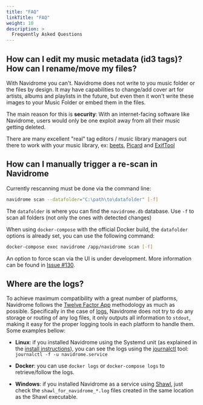 ```yaml
---
title: "FAQ"
linkTitle: "FAQ"
weight: 10
description: >
  Frequently Asked Questions
---
```


## How can I edit my music metadata (id3 tags)? How can I rename/move my files?
With Navidrome you can't. Navidrome does not write to you music folder or the files by design. It may have capabilities to change/add 
cover art for artists, albums and playlists in the future, but even then it won't write these images to your Music Folder or 
embed them in the files.

The main reason for this is **security**: With an internet-facing software like Navidrome, users would only be one exploit 
away from all their music getting deleted.

There are many excellent "real" tag editors / music library managers out there to work with your music library, 
ex: [beets](https://beets.io), [Picard](https://picard.musicbrainz.org/) and [ExifTool](https://exiftool.org/)


## How can I manually trigger a re-scan in Navidrome
Currently rescanning must be done via the command line:
```bash
navidrome scan --datafolder="C:\path\to\datafolder" [-f]
```
The `datafolder` is where you can find the `navidrome.db` database. Use `-f` to scan all folders (not only the ones with detected changes)

When using `docker-compose` with the official Docker build, the `datafolder` options is already set, you can use the following command:
```bash
docker-compose exec navidrome /app/navidrome scan [-f]
```

An option to force scan via the UI is under development. More information can be found in [Issue #130](https://github.com/deluan/navidrome/issues/130#issuecomment-675684387).


## Where are the logs?
To achieve maximum compatibility with a great number of platforms, Navidrome follows the [Twelve Factor App](https://12factor.net/) methodology 
as much as possible. Specifically in the case of [logs](https://12factor.net/logs), Navidrome does not try to do any storage or routing of 
any log files, it only outputs all information to `stdout`, making it easy for the proper logging tools in each platform to handle them. 
Some examples bellow:

- **Linux**: if you installed Navidrome using the Systemd unit (as explained in the [install instructions](/docs/installation/pre-built-binaries/#create-a-systemd-unit)), you can see the logs using the [journalctl](https://manpages.debian.org/stretch/systemd/journalctl.1.en.html) tool: `journalctl -f -u navidrome.service`

- **Docker**: you can use `docker logs` or `docker-compose logs` to retrieve/follow the logs.

- **Windows**: if you installed Navidrome as a service using [Shawl](https://github.com/mtkennerly/shawl), just check the `shawl_for_navidrome_*.log` files
created in the same location as the Shawl executable.